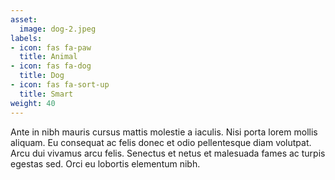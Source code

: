 ```yaml
---
asset:
  image: dog-2.jpeg
labels:
- icon: fas fa-paw
  title: Animal
- icon: fas fa-dog
  title: Dog
- icon: fas fa-sort-up
  title: Smart
weight: 40
---
```


Ante in nibh mauris cursus mattis molestie a iaculis. Nisi porta lorem mollis aliquam. Eu consequat ac felis donec et odio pellentesque diam volutpat. Arcu dui vivamus arcu felis. Senectus et netus et malesuada fames ac turpis egestas sed. Orci eu lobortis elementum nibh.
